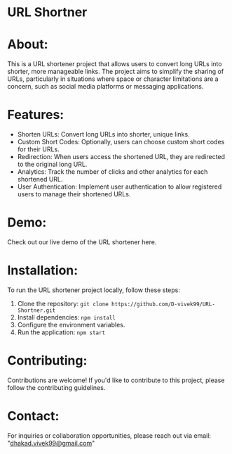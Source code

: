 # URL Shortner

# About:
This is a URL shortener project that allows users to convert long URLs into shorter, more manageable links. The project aims to simplify the sharing of URLs, particularly in situations where space or character limitations are a concern, such as social media platforms or messaging applications.

# Features:
  * Shorten URLs: Convert long URLs into shorter, unique links.
  * Custom Short Codes: Optionally, users can choose custom short codes for their URLs.
  * Redirection: When users access the shortened URL, they are redirected to the original long URL.
  * Analytics: Track the number of clicks and other analytics for each shortened URL.
  * User Authentication: Implement user authentication to allow registered users to manage their shortened URLs.

# Demo:
Check out our live demo of the URL shortener here.

# Installation:
To run the URL shortener project locally, follow these steps:

  1. Clone the repository: `git clone https://github.com/D-vivek99/URL-Shortner.git`
  2. Install dependencies: `npm install`
  3. Configure the environment variables.
  4. Run the application: `npm start`

# Contributing:
Contributions are welcome! If you'd like to contribute to this project, please follow the contributing guidelines.

# Contact:
For inquiries or collaboration opportunities, please reach out via email: "dhakad.vivek99@gmail.com"


